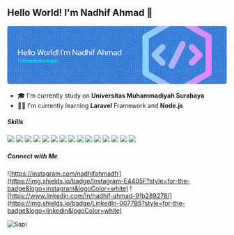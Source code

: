 ## Hello World! I'm Nadhif Ahmad 👋
![Nadhif Ahmad](img/github-header-image.png)
- 🎓 I'm currently study on **Universitas Muhammadiyah Surabaya**
- 🙇‍♂️ I'm currently learning **Laravel** Framework and **Node.js**

##### Skills

<img src="https://img.shields.io/badge/HTML5-E34F26?style=for-the-badge&logo=html5&logoColor=white" />
<img src="https://img.shields.io/badge/CSS3-1572B6?style=for-the-badge&logo=css3&logoColor=white" />
<img src="https://img.shields.io/badge/JavaScript-323330?style=for-the-badge&logo=javascript&logoColor=F7DF1E" />
<img src="https://img.shields.io/badge/Node%20js-339933?style=for-the-badge&logo=nodedotjs&logoColor=white" />
<img src="https://img.shields.io/badge/React-20232A?style=for-the-badge&logo=react&logoColor=61DAFB" />
<img src="https://img.shields.io/badge/json-5E5C5C?style=for-the-badge&logo=json&logoColor=white" />
<img src="https://img.shields.io/badge/PHP-777BB4?style=for-the-badge&logo=php&logoColor=white" />
<img src="https://img.shields.io/badge/Laravel-FF2D20?style=for-the-badge&logo=laravel&logoColor=white" />
<img src="https://img.shields.io/badge/Python-FFD43B?style=for-the-badge&logo=python&logoColor=blue" />
<img src="https://img.shields.io/badge/Plotly-239120?style=for-the-badge&logo=plotly&logoColor=white" />
<img src="https://img.shields.io/badge/Godot-478CBF?style=for-the-badge&logo=GodotEngine&logoColor=white" />
<img src="https://img.shields.io/badge/Xampp-F37623?style=for-the-badge&logo=xampp&logoColor=white" />
<img src="https://img.shields.io/badge/MySQL-005C84?style=for-the-badge&logo=mysql&logoColor=white" />
<img src="https://img.shields.io/badge/phpmyadmin-6C78AF?style=for-the-badge&logo=phpmyadmin&logoColor=white" />
<img src="https://img.shields.io/badge/Oracle-F80000?style=for-the-badge&logo=Oracle&logoColor=white" />

##### Connect with Me

![https://instagram.com/nadhifahmadfr](https://img.shields.io/badge/Instagram-E4405F?style=for-the-badge&logo=instagram&logoColor=white) ![https://www.linkedin.com/in/nadhif-ahmad-91b289278/](https://img.shields.io/badge/LinkedIn-0077B5?style=for-the-badge&logo=linkedin&logoColor=white)

![Sapi](https://media4.giphy.com/media/v1.Y2lkPTc5MGI3NjExcHJhajdtYWU0aWZxbDY1aGJxaXBvOTc2MTF1ZG1jbWxzZXdkYmJneSZlcD12MV9pbnRlcm5hbF9naWZfYnlfaWQmY3Q9Zw/kQuOMTeadVK24/giphy.gif)